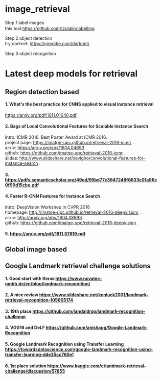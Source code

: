 # image_retrieval

Step 1:label images      
this tool:https://github.com/tzutalin/labelImg            　　　　
   
Step 2:object detection      
   try darknet: https://pjreddie.com/darknet/
   
Step 3:object recognition         　　　


# Latest deep models for retrieval

## Region detection based

#### 1. What's the best practice for CNNS applied to visual instance retrieval

https://arxiv.org/pdf/1611.01640.pdf

#### 2. Bags of Local Convolutional Features for Scalable Instance Search

intro: ICMR 2016. Best Poster Award at ICMR 2016.   
project page: https://imatge-upc.github.io/retrieval-2016-icmr/ .  
arxiv: https://arxiv.org/abs/1604.04653 .  
github: https://github.com/imatge-upc/retrieval-2016-icmr .  
slides: http://www.slideshare.net/xavigiro/convolutional-features-for-instance-search .

#### 3. https://pdfs.semanticscholar.org/49ed/95bd77c3947248f6633c01a96c0f99d15cbe.pdf

#### 4. Faster R-CNN Features for Instance Search

intro: DeepVision Workshop in CVPR 2016   
homepage: http://imatge-upc.github.io/retrieval-2016-deepvision/ .  
arxiv: http://arxiv.org/abs/1604.08893 .  
github: https://github.com/imatge-upc/retrieval-2016-deepvision .  

#### 5. https://arxiv.org/pdf/1811.07619.pdf 

## Global image based


## Google Landmark retrieval challenge solutions

#### 1. Good start with Keras https://www.novatec-gmbh.de/en/blog/landmark-recognition/

#### 2. A nice review https://www.slideshare.net/kenluck2001/landmark-retrieval-recognition-105605174

#### 3. 19th place https://github.com/jandaldrop/landmark-recognition-challenge

#### 4. VGG16 and DeLF https://github.com/anishagg/Google-Landmark-Recognition

#### 5. Google Landmark Recognition using Transfer Learning https://towardsdatascience.com/google-landmark-recognition-using-transfer-learning-dde35cc760e1

#### 6. 1st place solution https://www.kaggle.com/c/landmark-retrieval-challenge/discussion/57855



